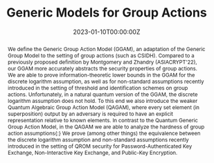 ---
title: "Generic Models for Group Actions"

# Authors
# If you created a profile for a user (e.g. the default `admin` user), write the username (folder name) here 
# and it will be replaced with their full name and linked to their profile.
authors:
- Julien Duman
- Dominik Hartmann
- Eike Kiltz
- Sabrina Kunzweiler
- Jonas Lehmann
- Doreen Riepel

# Author notes (optional)
# author_notes:
# - "Equal contribution"
# - "Equal contribution"

date: "2023-01-10T00:00:00Z"
doi: ""

# Schedule page publish date (NOT publication's date).
publishDate: []

# Publication type.
# Legend: 0 = Uncategorized; 1 = Conference paper; 2 = Journal article;
# 3 = Preprint / Working Paper; 4 = Report; 5 = Book; 6 = Book section;
# 7 = Thesis; 8 = Patent
publication_types: ["1"]

# Publication name and optional abbreviated publication name.
publication: PKC 2023
publication_short: []

abstract: We define the Generic Group Action Model (GGAM), an adaptation of the Generic Group Model to the setting of group actions (such as CSIDH). Compared to a previously proposed definition by Montgomery and Zhandry (ASIACRYPT'22), our GGAM more accurately abstracts the security properties of group actions. We are able to prove information-theoretic lower bounds in the GGAM for the discrete logarithm assumption, as well as for non-standard assumptions recently introduced in the setting of threshold and identification schemes on group actions. Unfortunately, in a natural quantum version of the GGAM, the discrete logarithm assumption does not hold. To this end we also introduce the weaker Quantum Algebraic Group Action Model (QAGAM), where every set element (in superposition) output by an adversary is required to have an explicit representation relative to known elements. In contrast to the Quantum Generic Group Action Model, in the QAGAM we are able to analyze the hardness of group action assumptions{:} We prove (among other things) the equivalence between the discrete logarithm assumption and non-standard assumptions recently introduced in the setting of QROM security for Password-Authenticated Key Exchange, Non-Interactive Key Exchange, and Public-Key Encryption.


# Summary. An optional shortened abstract.
# summary: []

tags: []

# Display this page in the Featured widget?
featured: true

# Custom links (uncomment lines below)
# links:
# - name: Custom Link
#   url: http://example.org

url_pdf: 'https://eprint.iacr.org/2023/186.pdf'
url_code: ''
url_dataset: ''
url_poster: ''
url_project: ''
url_slides: ''
url_source: ''
url_video: ''


# Featured image
# To use, add an image named `featured.jpg/png` to your page's folder. 
# image:
#   caption: 'Image credit: [**Unsplash**](https://unsplash.com/photos/pLCdAaMFLTE)'
#   focal_point: ""
#   preview_only: false

# Associated Projects (optional).
#   Associate this publication with one or more of your projects.
#   Simply enter your project's folder or file name without extension.
#   E.g. `internal-project` references `content/project/internal-project/index.md`.
#   Otherwise, set `projects: []`.
projects: []

# Slides (optional).
#   Associate this publication with Markdown slides.
#   Simply enter your slide deck's filename without extension.
#   E.g. `slides: "example"` references `content/slides/example/index.md`.
#   Otherwise, set `slides: ""`.
slides: ""
---